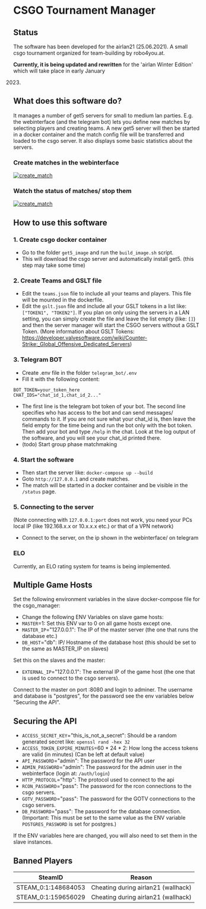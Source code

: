 # CSGO Tournament Manager

## Status

The software has been developed for the airlan21 (25.06.2021). A small csgo tournament organized for
team-building by robo4you.at.

**Currently, it is being updated and rewritten** for the 'airlan Winter Edition' which will take place in early January

2023.

## What does this software do?

It manages a number of get5 servers for small to medium lan parties. E.g. the webinterface (and the telegram bot) lets
you define new matches
by selecting players and creating teams. A new get5 server will then be started in a docker container and the match
config file will be transferred and loaded to the csgo server. It also displays some basic statistics about the servers.

### Create matches in the webinterface

[![create_match](readme/create_match.png)]()

### Watch the status of matches/ stop them

[![create_match](readme/status_match.png)]()

## How to use this software

### 1. Create csgo docker container

+ Go to the folder `get5_image` and run the `build_image.sh` script.
+ This will download the csgo server and automatically install get5. (this step may take some time)

### 2. Create Teams and GSLT file

+ Edit the `teams.json` file to include all your teams and players. This file will be mounted in the dockerfile.
+ Edit the `gslt.json` file and include all your GSLT tokens in a list like: `["TOKEN1", "TOKEN2"]`. If you plan on only
  using the servers in a LAN setting, you can simply create the file and leave the list empty (like: `[]`) and then the
  server manager will start the CSGO servers without a GSLT Token. (More information about GSLT
  Tokens: https://developer.valvesoftware.com/wiki/Counter-Strike:_Global_Offensive_Dedicated_Servers)

### 3. Telegram BOT

+ Create .env file in the folder `telegram_bot/.env`
+ Fill it with the following content:

```env
BOT_TOKEN=your_token_here
CHAT_IDS="chat_id_1,chat_id_2..."
```

+ The first line is the telegram bot token of your bot. The second line specifies who has access to the bot and can send
  messages/ commands to it. If you are not sure what your chat_id is, then leave the field empty for the time being and
  run
  the bot only with the bot token. Then add your bot and type `/help` in the chat. Look at the log output of the
  software, and you will see your chat_id printed there.
+ (todo) Start group phase matchmaking

### 4. Start the software

+ Then start the server like: `docker-compose up --build`
+ Goto `http://127.0.0.1` and create matches.
+ The match will be started in a docker container and be visible in the `/status` page.

### 5. Connecting to the server

(Note connecting with `127.0.0.1:port` does not work, you need your PCs local IP (like 192.168.x.x or 10.x.x.x etc.) or
that of a VPN network)

+ Connect to the server, on the ip shown in the webinterface/ on telegram

### ELO

Currently, an ELO rating system for teams is being implemented.

## Multiple Game Hosts

Set the following environment variables in the slave docker-compose file for the csgo_manager:

+ Change the following ENV Variables on slave game hosts:
+ `MASTER`=1: Set this ENV var to 0 on all game hosts except one.
+ `MASTER_IP`="127.0.0.1": The IP of the master server (the one that runs the database etc.)
+ `DB_HOST`="db": IP/ Hostname of the database host (this should be set to the same as MASTER_IP on slaves)

Set this on the slaves and the master:
+ `EXTERNAL_IP`="127.0.0.1": The external IP of the game host (the one that is used to connect to the csgo servers).

Connect to the master on port :8080 and login to adminer. The username and database is "postgres", for the password see the env variables below "Securing the API".

## Securing the API

+ `ACCESS_SECRET_KEY`="this_is_not_a_secret": Should be a random generated secret like: `openssl rand -hex 32`
+ `ACCESS_TOKEN_EXPIRE_MINUTES`=60 * 24 * 2: How long the access tokens are valid (in minutes) (Can be left at default
  value)
+ `API_PASSWORD`="admin": The password for the API user
+ `ADMIN_PASSWORD`="admin": The password for the admin user in the webinterface (login at: `/auth/login`)
+ `HTTP_PROTOCOL`="http": The protocol used to connect to the api
+ `RCON_PASSWORD`="pass": The password for the rcon connections to the csgo servers.
+ `GOTV_PASSWORD`="pass": The password for the GOTV connections to the csgo servers.
+ `DB_PASSWORD`="pass": The password for the database connection. (Important: This must be set to the same value as the
  ENV variable `POSTGRES_PASSWORD` is set for postgres.)

If the ENV variables here are changed, you will also need to set them in the slave instances.

## Banned Players

| SteamID             | Reason                              |
|---------------------|-------------------------------------|
| STEAM_0:1:148684053 | Cheating during airlan21 (wallhack) |
| STEAM_0:1:159656029 | Cheating during airlan21 (wallhack) |
